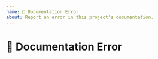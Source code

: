 ```yaml
---
name: 📖 Documentation Error
about: Report an error in this project's documentation.
---
```


<!--
Thank you for reporting a documentation error!

While we try to get to every issue, we maintain a focus on this
project's current roadmap. If you believe this error fits within
the scope of this project's current roadmap, please detail why.
-->

# 📖 Documentation Error

<!-- Provide more details below this comment. -->
